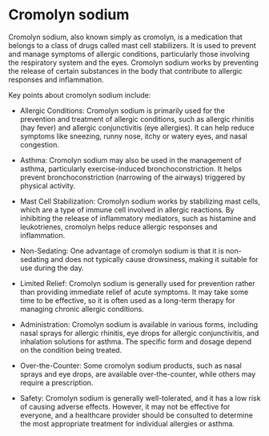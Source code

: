 # Cromolyn sodium

Cromolyn sodium, also known simply as cromolyn, is a medication that belongs to a class of drugs called mast cell stabilizers. It is used to prevent and manage symptoms of allergic conditions, particularly those involving the respiratory system and the eyes. Cromolyn sodium works by preventing the release of certain substances in the body that contribute to allergic responses and inflammation.

Key points about cromolyn sodium include:

* Allergic Conditions: Cromolyn sodium is primarily used for the prevention and treatment of allergic conditions, such as allergic rhinitis (hay fever) and allergic conjunctivitis (eye allergies). It can help reduce symptoms like sneezing, runny nose, itchy or watery eyes, and nasal congestion.

* Asthma: Cromolyn sodium may also be used in the management of asthma, particularly exercise-induced bronchoconstriction. It helps prevent bronchoconstriction (narrowing of the airways) triggered by physical activity.

* Mast Cell Stabilization: Cromolyn sodium works by stabilizing mast cells, which are a type of immune cell involved in allergic reactions. By inhibiting the release of inflammatory mediators, such as histamine and leukotrienes, cromolyn helps reduce allergic responses and inflammation.

* Non-Sedating: One advantage of cromolyn sodium is that it is non-sedating and does not typically cause drowsiness, making it suitable for use during the day.

* Limited Relief: Cromolyn sodium is generally used for prevention rather than providing immediate relief of acute symptoms. It may take some time to be effective, so it is often used as a long-term therapy for managing chronic allergic conditions.

* Administration: Cromolyn sodium is available in various forms, including nasal sprays for allergic rhinitis, eye drops for allergic conjunctivitis, and inhalation solutions for asthma. The specific form and dosage depend on the condition being treated.

* Over-the-Counter: Some cromolyn sodium products, such as nasal sprays and eye drops, are available over-the-counter, while others may require a prescription.

* Safety: Cromolyn sodium is generally well-tolerated, and it has a low risk of causing adverse effects. However, it may not be effective for everyone, and a healthcare provider should be consulted to determine the most appropriate treatment for individual allergies or asthma.
